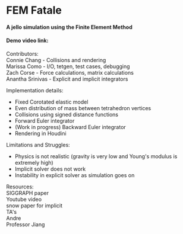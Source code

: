# FEM Fatale
#### A jello simulation using the Finite Element Method
#### Demo video link: 

Contributors:  
Connie Chang - Collisions and rendering  
Marissa Como - I/O, tetgen, test cases, debugging  
Zach Corse - Force calculations, matrix calculations  
Anantha Srinivas - Explicit and implicit integrators  

Implementation details:  
- Fixed Corotated elastic model  
- Even distribution of mass between tetrahedron vertices  
- Collisions using signed distance functions  
- Forward Euler integrator  
- (Work in progress) Backward Euler integrator  
- Rendering in Houdini  

Limitations and Struggles:  
- Physics is not realistic (gravity is very low and Young's modulus is extremely high)  
- Implicit solver does not work  
- Instability in explicit solver as simulation goes on  


Resources:  
SIGGRAPH paper  
Youtube video  
snow paper for implicit  
TA's  
Andre  
Professor Jiang  
